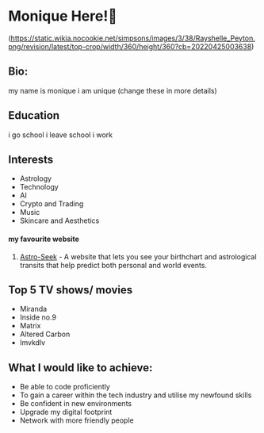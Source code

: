 <!--Add your name as a level 1 heading-->
# Monique Here!💫
(https://static.wikia.nocookie.net/simpsons/images/3/38/Rayshelle_Peyton.png/revision/latest/top-crop/width/360/height/360?cb=20220425003638)
<!--1. Add Bio, Education and Interests as level 2 headings-->
## Bio:
my name is monique i am unique (change these in more details)
## Education
i go school i leave school i work
## Interests
- Astrology
- Technology
- AI 
- Crypto and Trading
- Music
- Skincare and Aesthetics
<!--1. Add a link to your favourite website-->
#### my favourite website 
1. [Astro-Seek](https://astro-seek.com) - A website that lets you see your birthchart and astrological transits that help predict both personal and world events.
###
<!--1. Add an ordered list of your top 5 TV shows or movies-->
## Top 5 TV shows/ movies
- Miranda
- Inside no.9
- Matrix
- Altered Carbon
- lmvkdlv
<!--1. Add task list of what you want to achieve during the bootcamp.-->
## What I would like to achieve:
- Be able to code proficiently 
- To gain a career within the tech industry and utilise my newfound skills
- Be confident in new environments
- Upgrade my digital footprint
- Network with more friendly people